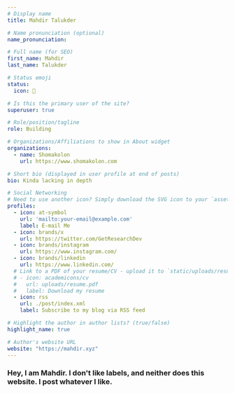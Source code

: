 ```yaml
---
# Display name
title: Mahdir Talukder

# Name pronunciation (optional)
name_pronunciation: 

# Full name (for SEO)
first_name: Mahdir
last_name: Talukder

# Status emoji
status: 
  icon: 🤔

# Is this the primary user of the site?
superuser: true

# Role/position/tagline
role: Building

# Organizations/Affiliations to show in About widget
organizations:
  - name: Shomakolon
    url: https://www.shomakolon.com

# Short bio (displayed in user profile at end of posts)
bio: Kinda lacking in depth

# Social Networking
# Need to use another icon? Simply download the SVG icon to your `assets/media/icons/` folder.
profiles:
  - icon: at-symbol
    url: 'mailto:your-email@example.com'
    label: E-mail Me
  - icon: brands/x
    url: https://twitter.com/GetResearchDev
  - icon: brands/instagram
    url: https://www.instagram.com/
  - icon: brands/linkedin
    url: https://www.linkedin.com/
  # Link to a PDF of your resume/CV - upload it to `static/uploads/resume.pdf`
  # - icon: academicons/cv
  #   url: uploads/resume.pdf
  #   label: Download my resume
  - icon: rss
    url: ./post/index.xml
    label: Subscribe to my blog via RSS feed

# Highlight the author in author lists? (true/false)
highlight_name: true

# Author's website URL
website: "https://mahdir.xyz"
---
```


### Hey, I am Mahdir. I don't like labels, and neither does this website. I post whatever I like.
